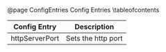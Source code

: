 @page ConfigEntries Config Entries
 \tableofcontents


|Config Entry|Description|
|------------|-------|
|httpServerPort | Sets the http port|



